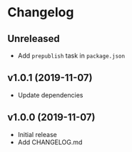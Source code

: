 # Changelog

## Unreleased

- Add `prepublish` task in `package.json`

## v1.0.1 (2019-11-07)

- Update dependencies

## v1.0.0 (2019-11-07)

- Initial release
- Add CHANGELOG.md
